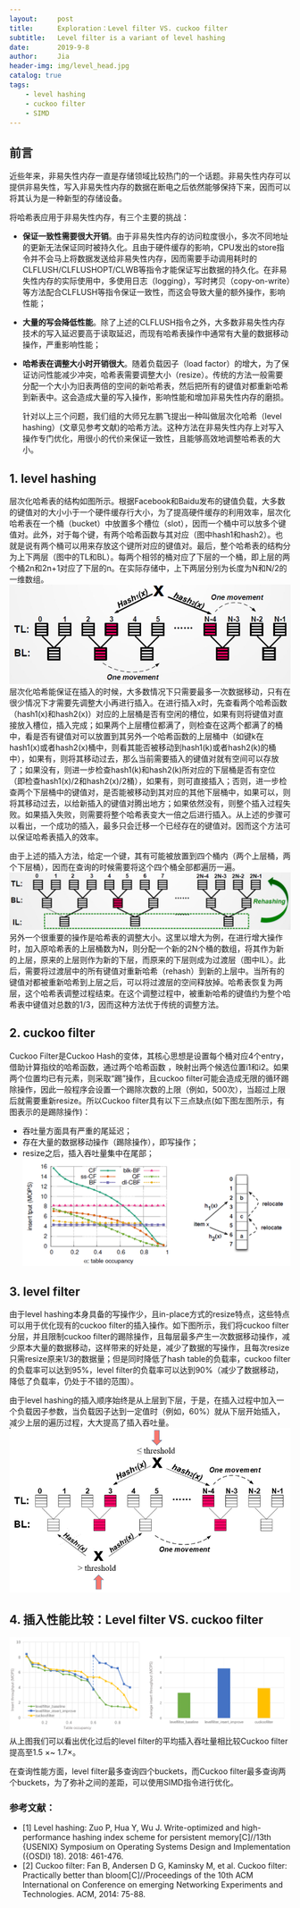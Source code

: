 ```yaml
---
layout:     post
title:      Exploration：Level filter VS. cuckoo filter
subtitle:   Level filter is a variant of level hashing
date:       2019-9-8
author:     Jia
header-img: img/level_head.jpg
catalog: true
tags:
    - level hashing
    - cuckoo filter
    - SIMD
---
```



## 前言
   近些年来，非易失性内存一直是存储领域比较热门的一个话题。非易失性内存可以提供非易失性，写入非易失性内存的数据在断电之后依然能够保持下来，因而可以将其认为是一种新型的存储设备。

将哈希表应用于非易失性内存，有三个主要的挑战：

* **保证一致性需要很大开销**。由于非易失性内存的访问粒度很小，多次不同地址的更新无法保证同时被持久化。且由于硬件缓存的影响，CPU发出的store指令并不会马上将数据发送给非易失性内存，因而需要手动调用耗时的CLFLUSH/CLFLUSHOPT/CLWB等指令才能保证写出数据的持久化。在非易失性内存的实际使用中，多使用日志（logging），写时拷贝（copy-on-write）等方法配合CLFLUSH等指令保证一致性，而这会导致大量的额外操作，影响性能；

* **大量的写会降低性能**。除了上述的CLFLUSH指令之外，大多数非易失性内存技术的写入延迟要高于读取延迟，而现有哈希表操作中通常有大量的数据移动操作，严重影响性能；

* **哈希表在调整大小时开销很大**。随着负载因子（load factor）的增大，为了保证访问性能减少冲突，哈希表需要调整大小（resize）。传统的方法一般需要分配一个大小为旧表两倍的空间的新哈希表，然后把所有的键值对都重新哈希到新表中。这会造成大量的写入操作，影响性能和增加非易失性内存的磨损。

   针对以上三个问题，我们组的大师兄左鹏飞提出一种叫做层次化哈希（level hashing）(文章见参考文献)的哈希方法。这种方法在非易失性内存上对写入操作专门优化，用很小的代价来保证一致性，且能够高效地调整哈希表的大小。

## 1. level hashing
   层次化哈希表的结构如图所示。根据Facebook和Baidu发布的键值负载，大多数的键值对的大小小于一个硬件缓存行大小，为了提高硬件缓存的利用效率，层次化哈希表在一个桶（bucket）中放置多个槽位（slot），因而一个桶中可以放多个键值对。此外，对于每个键，有两个哈希函数与其对应（图中hash1和hash2）。也就是说有两个桶可以用来存放这个键所对应的键值对。最后，整个哈希表的结构分为上下两层（图中的TL和BL）。每两个相邻的桶对应了下层的一个桶，即上层的两个桶2n和2n+1对应了下层的n。在实际存储中，上下两层分别为长度为N和N/2的一维数组。
![image](https://raw.githubusercontent.com/JingnanJia/jingnanjia.github.io/master/img/level(4).png)
   层次化哈希能保证在插入的时候，大多数情况下只需要最多一次数据移动，只有在很少情况下才需要先调整大小再进行插入。在进行插入x时，先查看两个哈希函数（hash1(x)和hash2(x)）对应的上层桶是否有空闲的槽位，如果有则将键值对直接放入槽位，插入完成；如果两个上层槽位都满了，则检查在这两个都满了的桶中，看是否有键值对可以放置到其另外一个哈希函数的上层桶中（如键k在hash1(x)或者hash2(x)桶中，则看其能否被移动到hash1(k)或者hash2(k)的桶中），如果有，则将其移动过去，那么当前需要插入的键值对就有空间可以存放了；如果没有，则进一步检查hash1(k)和hash2(k)所对应的下层桶是否有空位（即检查hash1(x)/2和hash2(x)/2桶），如果有，则可直接插入；否则，进一步检查两个下层桶中的键值对，是否能被移动到其对应的其他下层桶中，如果可以，则将其移动过去，以给新插入的键值对腾出地方；如果依然没有，则整个插入过程失败。如果插入失败，则需要将整个哈希表变大一倍之后进行插入。从上述的步骤可以看出，一个成功的插入，最多只会迁移一个已经存在的键值对。因而这个方法可以保证哈希表插入的效率。

由于上述的插入方法，给定一个键，其有可能被放置到四个桶内（两个上层桶，两个下层桶），因而在查询的时候需要将这个四个桶全部都遍历一遍。
![image](https://raw.githubusercontent.com/JingnanJia/jingnanjia.github.io/master/img/level(6).png)
   另外一个很重要的操作是哈希表的调整大小。这里以增大为例，在进行增大操作时，加入原哈希表的上层桶数为N，则分配一个新的2N个桶的数组，将其作为新的上层，原来的上层则作为新的下层，而原来的下层则成为过渡层（图中IL）。此后，需要将过渡层中的所有键值对重新哈希（rehash）到新的上层中。当所有的键值对都被重新哈希到上层之后，可以将过渡层的空间释放掉。哈希表恢复为两层，这个哈希表调整过程结束。在这个调整过程中，被重新哈希的键值约为整个哈希表中键值对总数的1/3，因而这种方法优于传统的调整方法。

## 2. cuckoo filter
Cuckoo Filter是Cuckoo Hash的变体，其核心思想是设置每个桶对应4个entry，借助计算指纹的哈希函数，通过两个哈希函数 ，映射出两个候选位置i1和i2。如果两个位置均已有元素，则采取“踢”操作，且cuckoo filter可能会造成无限的循环踢除操作，因此一般程序会设置一个踢除次数的上限（例如，500次），当超过上限后就需要重新resize。所以Cuckoo filter具有以下三点缺点(如下图左图所示，有图表示的是踢除操作)：
 * 吞吐量方面具有严重的尾延迟；
 * 存在大量的数据移动操作（踢除操作），即写操作；
 * resize之后，插入吞吐量集中在尾部；
![image](https://raw.githubusercontent.com/JingnanJia/jingnanjia.github.io/master/img/level(8).png)
## 3. level filter
   由于level hashing本身具备的写操作少，且in-place方式的resize特点，这些特点可以用于优化现有的cuckoo filter的插入操作。如下图所示，我们将cuckoo filter分层，并且限制cuckoo filter的踢除操作，且每层最多产生一次数据移动操作，减少原本大量的数据移动，这样带来的好处是，减少了数据的写操作，且每次resize只需resize原来1/3的数据量；但是同时降低了hash table的负载率，cuckoo filter的负载率可以达到95%，level filter的负载率可以达到90%（减少了数据移动，降低了负载率，仍处于不错的范围）。

   由于level hashing的插入顺序始终是从上层到下层，于是，在插入过程中加入一个负载因子参数，当负载因子达到一定值时（例如，60%）就从下层开始插入，减少上层的遍历过程，大大提高了插入吞吐量。
![image](https://raw.githubusercontent.com/JingnanJia/jingnanjia.github.io/master/img/level(1).png)
## 4. 插入性能比较：Level filter VS. cuckoo filter
![image](https://raw.githubusercontent.com/JingnanJia/jingnanjia.github.io/master/img/level(5).png)
从上图我们可以看出优化过后的level filter的平均插入吞吐量相比较Cuckoo filter提高至1.5 ×~ 1.7×。

在查询性能方面，level filter最多查询四个buckets，而Cuckoo filter最多查询两个buckets，为了弥补之间的差距，可以使用SIMD指令进行优化。

### 参考文献：
- [1] Level hashing: Zuo P, Hua Y, Wu J. Write-optimized and high-performance hashing index scheme for persistent memory[C]//13th {USENIX} Symposium on Operating Systems Design and Implementation ({OSDI} 18). 2018: 461-476.
- [2] Cuckoo filter: Fan B, Andersen D G, Kaminsky M, et al. Cuckoo filter: Practically better than bloom[C]//Proceedings of the 10th ACM International on Conference on emerging Networking Experiments and Technologies. ACM, 2014: 75-88.


